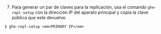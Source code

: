 7. Para generar un par de claves para la replicación, usa el comando `ghe-repl-setup` con la dirección IP del aparato principal y copia la clave pública que este devuelve.
  ```shell
  $ ghe-repl-setup <em>PRIMARY IP</em>
  ```